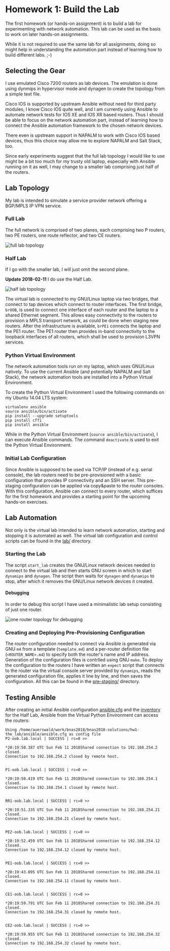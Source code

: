 # Homework 1: Build the Lab

The first homework (or hands-on assignment) is to build a lab for
experimenting with network automation. This lab can be used as the basis
to work on later hands-on assignments.

While it is not required to use the same lab for all assignments, doing
so might help in understanding the automation part instead of learning
how to build different labs. ;-)

## Selecting the Gear

I use emulated Cisco 7200 routers as lab devices. The emulation is done
using dynmips in hypervisor mode and dynagen to create the topology from
a simple text file.

Cisco IOS is supported by upstream Ansible without need for third party
modules, I know Cisco IOS quite well, and I am currently using Ansible to
automate network tests for IOS XE and IOS XR based routers. Thus I should
be able to focus on the network automation part, instead of learning how
to connect the Ansible automation framework to the chosen network devices.

There even is upstream support in NAPALM to work with Cisco IOS based
devices, thus this choice may allow me to explore NAPALM and Salt
Stack, too.

Since early experiments suggest that the full lab topology I would like
to use might be a bit too much for my trusty old laptop, especially with
Ansible running on it as well, I may change to a smaller lab comprising
just half of the routers.

## Lab Topology

My lab is intended to simulate a service provider network offering a
BGP/MPLS IP VPN service.

### Full Lab

The full network is comprised of two planes, each comprising two P
routers, two PE routers, one route reflector, and two CE routers.

![full lab topology](full_lab.png)

### Half Lab

If I go with the smaller lab, I will just omit the second plane.

**Update 2018-02-11** I do use the Half Lab.

![half lab topology](half_lab.png)

The virtual lab is connected to my GNU/Linux laptop via two bridges,
that connect to tap devices which connect to router interfaces. The first
bridge, `brOOB`, is used to connect one interface of each router and
the laptop to a shared Ethernet segment. This allows easy connectivity
to the routers to provision a MPLS transport network, as could be done
when staging new routers. After the infrastructure is available, `brPE1`
connects the laptop and the PE1 router. The PE1 router then provides
in-band connectivity to the loopback interfaces of all routers, which
shall be used to provision L3VPN services.

### Python Virtual Environment

The network automation tools run on my laptop, which uses GNU/Linux
natively. To use the current Ansible (and potentially NAPALM and Salt
Stack), the network automation tools are installed into a Python Virtual
Environment.

To create the Python Virtual Environment I used the following commands
on my Ubuntu 14.04 LTS system:

```sudo apt-get install python-dev python3-dev libffi-dev libyaml-dev sshpass
virtualenv ansible
source ansible/bin/activate
pip install --upgrade setuptools
pip install cffi
pip install ansible
```

While in the Python Virtual Environment (`source ansible/bin/activate`),
I can execute Ansible commands. The command `deactivate` is used to
exit the Python Virtual Environment.

### Initial Lab Configuration

Since Ansible is supposed to be used via TCP/IP (instead of e.g. serial
console), the lab routers need to be pre-provisioned with a basic
configuration that provides IP connectivity and an SSH server. This
pre-staging configuration can be applied via copy&paste to the router
consoles. With this configuration, Ansible can connect to every router,
which suffices for the first homework and provides a starting point for
the upcoming hands-on exercises.

## Lab Automation

Not only is the virtual lab intended to learn network automation, starting
and stopping it is automated as well. The virtual lab configuration and
control scripts can be found in the [lab/](lab/) directory.

### Starting the Lab

The script `start_lab` creates the GNU/Linux network devices needed
to connect to the virtual lab and then starts GNU screen in which to
start `dynamips` and `dynagen`. The script then waits for `dynagen` and
`dynamips` to stop, after which it removes the GNU/Linux network devices
it created.

#### Debugging

In order to debug this script I have used a minimalistic lab setup
consisting of just one router.

![one router topology for debugging](P1.png)

### Creating and Deploying Pre-Provisioning Configuration

The router configuration needed to connect via Ansible is generated via
GNU `m4` from a template (`template.m4`) and a per-router definition file
(`<ROUTER_NAME>.m4`) to specify both the router's name and IP address.
Generation of the configuration files is contrlled using GNU `make`. To
deploy the configuration to the routers I have written an `expect` script
that connects to the router via the virtual console server provided by
`dynamips`, reads the generated configuration file, applies it line by
line, and then saves the configuration. All this can be found in the
[pre-staging/](pre-staging/) directory.

## Testing Ansible

After creating an initial Ansible configuration
[ansible.cfg](ansible/ansible.cfg) and the
[inventory](ansible/inventories/half_lab/) for the Half Lab, Ansible
from the Virtual Python Environment can access the routers:

```(ansible)auerswald@short:~/work/bnas2018/bnas2018-solutions/hw1-the_lab/ansible$ ansible OOB -m raw -v -a 'show clock'
Using /home/auerswald/work/bnas2018/bnas2018-solutions/hw1-the_lab/ansible/ansible.cfg as config file
P2-oob.lab.local | SUCCESS | rc=0 >>

*20:19:50.387 UTC Sun Feb 11 2018Shared connection to 192.168.254.2 closed.
Connection to 192.168.254.2 closed by remote host.


P1-oob.lab.local | SUCCESS | rc=0 >>

*20:19:50.419 UTC Sun Feb 11 2018Shared connection to 192.168.254.1 closed.
Connection to 192.168.254.1 closed by remote host.


RR1-oob.lab.local | SUCCESS | rc=0 >>

*20:19:51.335 UTC Sun Feb 11 2018Shared connection to 192.168.254.21 closed.
Connection to 192.168.254.21 closed by remote host.


PE2-oob.lab.local | SUCCESS | rc=0 >>

*20:19:52.459 UTC Sun Feb 11 2018Shared connection to 192.168.254.12 closed.
Connection to 192.168.254.12 closed by remote host.


PE1-oob.lab.local | SUCCESS | rc=0 >>

*20:19:43.095 UTC Sun Feb 11 2018Shared connection to 192.168.254.11 closed.
Connection to 192.168.254.11 closed by remote host.


CE1-oob.lab.local | SUCCESS | rc=0 >>

*20:19:59.791 UTC Sun Feb 11 2018Shared connection to 192.168.254.31 closed.
Connection to 192.168.254.31 closed by remote host.


CE2-oob.lab.local | SUCCESS | rc=0 >>

*20:19:59.955 UTC Sun Feb 11 2018Shared connection to 192.168.254.32 closed.
Connection to 192.168.254.32 closed by remote host.
```
